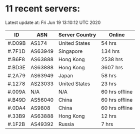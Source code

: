 # 11 recent servers:

Latest update at: Fri Jun 19 13:10:12 UTC 2020

| ID | ASN | Server Country | Online |
| -- | --- | -------------- | ------ |
| #.D09B | AS174 | United States | 54 hrs |
| #.7F1D | AS63949 | Singapore | 134 hrs |
| #.B6F8 | AS63888 | Hong Kong | 2538 hrs |
| #.BD3E | AS63888 | Hong Kong | 3607 hrs |
| #.2A79 | AS63949 | Japan | 58 hrs |
| #.1278 | AS23033 | United States | 23 hrs |
| #.009A | N/A | N/A | 60 hrs offline |
| #.B49D | AS56040 | China | 60 hrs offline |
| #.0DA4 | AS9808 | China | 60 hrs offline |
| #.33B9 | AS63888 | Hong Kong | 12 hrs |
| #.1F2B | AS49392 | Russia | 7 hrs |

